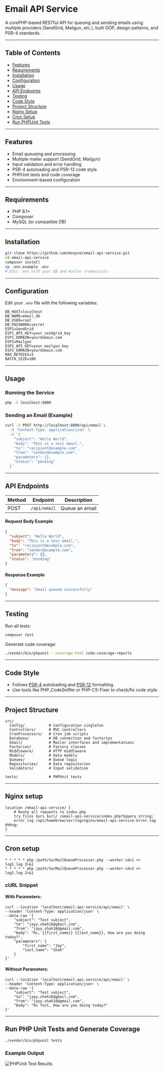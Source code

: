 # Email API Service

A corePHP-based RESTful API for queuing and sending emails using multiple providers (SendGrid, Mailgun, etc.), built OOP, design patterns, and PSR-4 standards.

---

## Table of Contents
- [Features](#features)
- [Requirements](#requirements)
- [Installation](#installation)
- [Configuration](#configuration)
- [Usage](#usage)
- [API Endpoints](#api-endpoints)
- [Testing](#testing)
- [Code Style](#code-style)
- [Project Structure](#project-structure)
- [Nginx Setup](#nginx-setup)
- [Cron Setup](#cron-setup)
- [Run PHPUnit Tests](#run-php-unit-tests)

---

## Features
- Email queueing and processing
- Multiple mailer support (SendGrid, Mailgun)
- Input validation and error handling
- PSR-4 autoloading and PSR-12 code style
- PHPUnit tests and code coverage
- Environment-based configuration

---

## Requirements
- PHP 8.1+
- Composer
- MySQL (or compatible DB)

---

## Installation
```bash
git clone https://github.com/mouyse/email-api-service.git
cd email-api-service
composer install
cp .env.example .env
# Edit .env with your DB and mailer credentials
```

---

## Configuration
Edit your `.env` file with the following variables:

```
DB_HOST=localhost
DB_NAME=email_db
DB_USER=root
DB_PASSWORD=secret
ESP1=SendGrid
ESP1_API_KEY=your_sendgrid_key
ESP1_DOMAIN=yourdomain.com
ESP2=Mailgun
ESP2_API_KEY=your_mailgun_key
ESP2_DOMAIN=yourdomain.com
MAX_RETRIES=3
BATCH_SIZE=100
```

---

## Usage
### Running the Service
```bash
php -S localhost:8000
```

### Sending an Email (Example)
```bash
curl -X POST http://localhost:8000/api/email \
  -H 'Content-Type: application/json' \
  -d '{
    "subject": "Hello World",
    "body": "This is a test email.",
    "to": "recipient@example.com",
    "from": "sender@example.com",
    "parameters": {},
    "status": "pending"
  }'
```

---

## API Endpoints
| Method | Endpoint         | Description         |
|--------|------------------|--------------------|
| POST   | `/api/email`     | Queue an email     |

#### Request Body Example
```json
{
  "subject": "Hello World",
  "body": "This is a test email.",
  "to": "recipient@example.com",
  "from": "sender@example.com",
  "parameters": {},
  "status": "pending"
}
```

#### Response Example
```json
{
  "message": "Email queued successfully"
}
```

---

## Testing
Run all tests:
```bash
composer test
```

Generate code coverage:
```bash
./vendor/bin/phpunit --coverage-html code-coverage-reports
```

---

## Code Style
- Follows [PSR-4](https://www.php-fig.org/psr/psr-4/) autoloading and [PSR-12](https://www.php-fig.org/psr/psr-12/) formatting.
- Use tools like PHP_CodeSniffer or PHP-CS-Fixer to check/fix code style.

---

## Project Structure
```
src/
  Config/           # Configuration singleton
  Controllers/      # MVC controllers
  CronProcessors/   # Cron job scripts
  Database/         # DB connection and factories
  Email/            # Mailer interfaces and implementations
  Factories/        # Factory classes
  Middleware/       # HTTP middleware
  Models/           # Data models
  Queues/           # Queue logic
  Repositories/     # Data repositories
  Validators/       # Input validation

tests/              # PHPUnit tests
```

---

## Nginx setup
```# Specific location for email-api-service
location /email-api-service/ {
    # Route all requests to index.php
    try_files $uri $uri/ /email-api-service/index.php?$query_string;
    error_log /opt/homebrew/var/log/nginx/email-api-service-error.log debug;
}
```

---

## Cron setup

```
* * * * * php /path/to/MailQueueProcessor.php --worker-id=1 >> log1.log 2>&1
* * * * * php /path/to/MailQueueProcessor.php --worker-id=2 >> log2.log 2>&1
```

### cURL Snippet

#### With Parameters:

```
curl --location 'localhost/email-api-service/api/email' \
--header 'Content-Type: application/json' \
--data-raw '{
    "subject": "Test subject",
    "to": "jayy.shah16@gmail.com",
    "from": "jayy.shah16@gmail.com",
    "body": "Hi, {{first_name}} {{last_name}}, How are you doing today?",
    "parameters": {
        "first_name": "Jay",
        "last_name": "Shah"
    }
}'
```

#### Without Parameters:

```
curl --location 'localhost/email-api-service/api/email' \
--header 'Content-Type: application/json' \
--data-raw '{
    "subject": "Test subject",
    "to": "jayy.shah16@gmail.com",
    "from": "jayy.shah16@gmail.com",
    "body": "Hi Test, How are you doing today?"
}'
```

---

## Run PHP Unit Tests and Generate Coverage

```bash
./vendor/bin/phpunit tests
```

### Example Output

![PHPUnit Test Results](docs/php-unit-tests.png)
